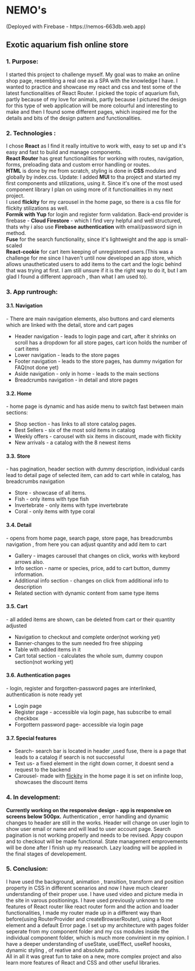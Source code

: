 <h1>NEMO's </h1>
(Deployed with Firebase -  https://nemos-663db.web.app)
<h2>Exotic aquarium fish online store </h2>
<h3>1. Purpose:</h3> I started this project to challenge myself. My goal was to make an online shop page, resembling a real one as a SPA with the knowledge I have. I wanted to practice and showcase my react and css and test some of the latest functionalities of React Router. I picked the topic of aquarium fish, partly because of my love for animals, partly because I pictured the design for this type of web application will be more colourful and interesting to make and then I found some different pages, which inspired me for the details and bits of the design pattern and functionalities.
<h3>2. Technologies :</h3>
I chose <strong>React</strong> as I find it really intuitive to work with, easy to set up and it's easy and fast to build and manage components. <br>
<strong>React Router</strong> has great functionalities for working with routes, navigation, forms, preloading data and custom error handling or routes. <br>
<strong>HTML</strong> is done by me from scratch, styling is done in <strong>CSS</strong> modules and globally by index.css. Update: I added <strong>MUI</strong> to tha project and started my first components and stilizations, using it. Since it's one of the most used component library I plan on using more of it functionalities in my next project.<br>
I used <strong>flickity</strong> for my carousel in the home page, so there is a css file for flickity stilizations as well. <br>
<strong>Formik with Yup</strong> for login and register form validation.
Back-end provider is firebase - <strong>Cloud Firestore</strong> - which I find very helpful and well structured, thats why i also use <strong>Firebase authentication</strong> with email/password sign in method. <br>
<strong>Fuse</strong> for the search functionality, since it's lightweight and the app is small-scaled <br>
<strong>React-cookie</strong> for cart item keeping of unregistered users.(This was a challenge for me since I haven't until now developed an app store, which allows unautheticated users to add items to the cart and the logic behind that was trying at first. I am still unsure if it is the right way to do it, but I am glad I found a different approach , than what I am used to).
<h3>3. App runtrough:</h3>
<h4>3.1. Navigation</h4> - There are main navigation elements, also buttons and card elements which are linked with the detail, store and cart pages
    <ul>
      <li>Header navigation - leads to login page and cart, after it shrinks on scroll has a dropdown for all store pages, cart icon holds the number of cart items</li>
      <li>Lower navigation - leads to the store pages</li>
      <li>Footer navigation - leads to the store pages, has dummy nvigation for FAQ(not done yet)</li>
      <li>Aside navigation - only in home - leads to the main sections</li> 
      <li>Breadcrumbs navigation - in detail and store pages</li>       
    </ul>
<h4>3.2. Home</h4> - home page is dynamic and has aside menu to switch fast between main sections:
    <ul>
      <li>Shop section - has links to all store catalog pages.</li>
      <li>Best Sellers - six of the most sold items in catalog</li>
      <li>Weekly offers - carousel with six items in discount, made with flickity</li>
      <li>New arrivals - a catalog with the 8 newest items</li>      
    </ul> 
<h4>3.3. Store</h4> - has pagination, header section with dummy description, individual cards lead to detail page of selected item, can add to cart while in catalog, has breadcrumbs navigation
    <ul>
      <li>Store - showcase of all items.</li>
      <li>Fish - only items with type fish</li>
      <li>Invertebrate - only items with type invertebrate</li>
      <li>Coral - only items with type coral</li>      
    </ul>
 <h4>3.4. Detail</h4> - opens from home page, search page, store page, has breadcrumbs navigation , from here you can adjust quantity and add item to cart
    <ul>
      <li>Gallery - images carousel that changes on click, works with keybord arrows also.</li>
      <li>Info section - name or species, price, add to cart button, dummy information.</li>
      <li>Additional info section - changes on click from additional info to description</li>
      <li>Related section with dynamic content from same type items</li>      
    </ul>
<h4>3.5. Cart</h4> - all added items are shown, can be deleted from cart or their quantity adjusted
    <ul>
      <li>Navigation to checkout and complete order(not working yet)</li>
      <li>Banner-changes to the sum needed fro free shipping </li>
      <li>Table with added items in it</li>
      <li>Cart total section - calculates the whole sum, dummy coupon section(not working yet)</li>   
    </ul>
<h4>3.6. Authentication pages</h4> - login, register and forgotten-password pages are interlinked, authentication is note ready yet 
    <ul>
      <li>Login page</li>
      <li>Register page - accessible via login page, has subscribe to email checkbox</li>
      <li>Forgottern password page- accessible via login page</li>
    </ul>
<h4>3.7. Special features</h4>
    <ul>
      <li>Search- search bar is located in header ,used fuse, there is a page that leads to a catalog if search is not succsessful</li>
      <li>Text us- a fixed element in the right down corner, it doesnt send a request to the backend</li>
      <li>Carousel- made with <a href="https://flickity.metafizzy.co/">flickity</a> in the home page it is set on infinite loop, showcases the discount items</li>       
    </ul>

<h3>4. In development:</h3>
<strong>Currently working on the responsive design - app is responsive on screens below 500px.</strong>
Authentication , error handling and dynamic changes to header are still in the works. Header will change on user login to show user email or name and will lead to user account page. Search pagination is not working properly and needs to be revised. Appy coupon and to checkout will be made functional. State management emprovements will be done after I finish up my reasearch. Lazy loading will be applied in the final stages of developement.
<h3>5. Conclusion:</h3>   
I have used the background, animation , transition, transform and position property in CSS in different scenarios and now I have much clearer understanding of their proper use. I have used video and picture media in the site in varous positionings. I have used previously unknown to me features of React router like react router form and the action and loader functionalities, I made my router made up in a different way than before(using RouterProvider and createBrowserRouter), using  a Root element and a default Error page. I set up my architecture with pages folder seperate from my component folder and my css modules inside the individual component folder, which is much more convinient in my opinion. I have a deeper understanding of useState, useEffect, useRef hoosks, dynamic styling , of reative and absolute paths.<br/>
All in all it was great fun to take on a new, more complex project and also learn more features of React and CSS and other useful libraries.
